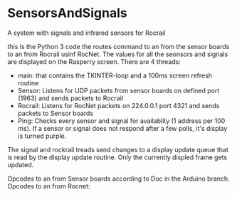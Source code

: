 # SensorsAndSignals
A system with signals and infrared sensors for Rocrail

this is the Python 3 code the routes command to an from the sensor boards to an from Rocrail usinf RocNet.
The values for all the seonsors and signals are displayed on the Rasperry screen.
There are 4 threads:
- main:  that contains the TKINTER-loop and a 100ms screen refresh routine
- Sensor: Listens for UDP packets from sensor boards on defined port (1963) and sends packets to Rocrail
- Rocrail: Listens for RocNet packets on 224.0.0.1 port 4321 and sends packets to Sensor boards
- Ping: Checks every sensor and signal for availablity (1 address per 100 ms). If a sensor or signal does not respond after a few   polls, it's display is turned purple.

The signal and rockrail treads send changes to a display update queue that is read by the display update routine.
Only the currently displed frame gets updated.

Opcodes to an from Sensor boards according to Doc in the Arduino branch.
Opcodes to an from Rocnet:


